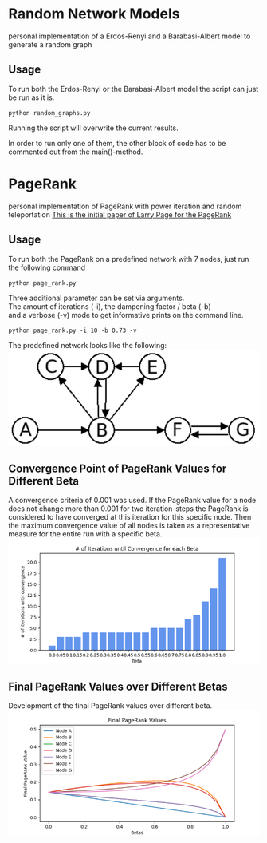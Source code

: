 # Random Network Models
personal implementation of a Erdos-Renyi and a Barabasi-Albert model to generate a random graph

## Usage
To run both the Erdos-Renyi or the Barabasi-Albert model the script can just be run as it is.
```
python random_graphs.py
```
Running the script will overwrite the current results.  

In order to run only one of them, the other block of code has to be commented out from the main()-method.


# PageRank 
personal implementation of PageRank with power iteration and random teleportation
[This is the initial paper of Larry Page for the PageRank](http://ilpubs.stanford.edu:8090/422/1/1999-66.pdf)

## Usage
To run both the PageRank on a predefined network with 7 nodes, just run the following command
```
python page_rank.py
```

Three additional parameter can be set via arguments.  
The amount of iterations (-i), the dampening factor / beta (-b)  
and a verbose (-v) mode to get informative prints on the command line.  
```
python page_rank.py -i 10 -b 0.73 -v
```

The predefined network looks like the following:
![predefined PageRank network with 7 nodes](img/pagerank_graph.png)


## Convergence Point of PageRank Values for Different Beta
A convergence criteria of 0.001 was used. If the PageRank value for a node does not change more than 0.001 for two iteration-steps the PageRank is considered to have converged at this iteration for this specific node. Then the maximum convergence value of all nodes is taken as a representative measure for the entire run with a specific beta.  
![plot of the convergence with a convergence criteria of 0.001](img/convergence_plot.png)

## Final PageRank Values over Different Betas
Development of the final PageRank values over different beta.  
![predefined PageRank network with 7 nodes](img/final_pagerank_plot.png)

